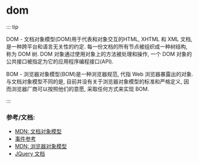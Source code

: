 # dom

::: tip 

DOM - 文档对象模型(DOM)用于代表和对象交互的HTML, XHTML 和 XML 文档, 是一种跨平台和语言无关性的约定. 每一份文档的所有节点被组织成一种树结构, 称为 DOM 树. DOM 对象通过使用对象上的方法被处理和操作, 一个 DOM 对象的公共接口被指定为它的应用程序编程接口(API). 

BOM - 浏览器对象模型(BOM)是一种浏览器规范, 代指 Web 浏览器暴露出的对象. 与文档对象模型不同的是, 目前并没有关于浏览器对象模型的标准和严格定义, 因而浏览器厂商可以按照他们的意愿, 采取任何方式来实现 BOM. 

:::


### 参考/文档:

* [MDN: 文档对象模型](https://developer.mozilla.org/zh-CN/docs/Web/API/Document_Object_Model)
* [事件参考](https://developer.mozilla.org/zh-CN/docs/Web/Events)
* [MDN: 浏览器对象模型](https://developer.mozilla.org/zh-CN/docs/Web/API/Window)
* [JQuery 文档](https://api.jquery.com/)

